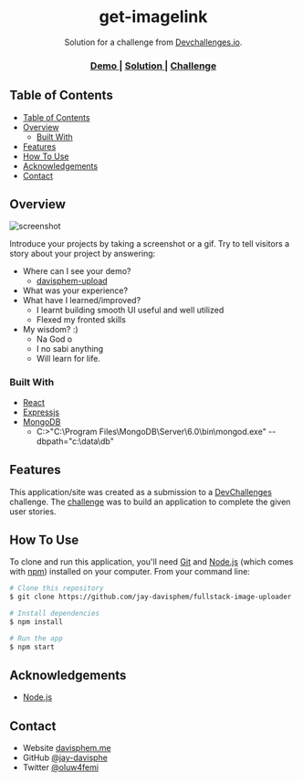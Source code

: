 <h1 align="center">get-imagelink</h1>

<div align="center">
   Solution for a challenge from  <a href="http://devchallenges.io" target="_blank">Devchallenges.io</a>.
</div>

<div align="center">
  <h3>
    <a href="https://davisphem-uploads.vercel.app">
      Demo
    </a>
    <span> | </span>
    <a href="https://github.com/jay-davisphem/fullstack-image-uploader">
      Solution
    </a>
    <span> | </span>
    <a href="https://devchallenges.io/challenges/O2iGT9yBd6xZBrOcVirx">
      Challenge
    </a>
  </h3>
</div>

<!-- TABLE OF CONTENTS -->

## Table of Contents

- [Table of Contents](#table-of-contents)
- [Overview](#overview)
  - [Built With](#built-with)
- [Features](#features)
- [How To Use](#how-to-use)
- [Acknowledgements](#acknowledgements)
- [Contact](#contact)

## Overview

![screenshot](https://user-images.githubusercontent.com/16707738/92399059-5716eb00-f132-11ea-8b14-bcacdc8ec97b.png)

Introduce your projects by taking a screenshot or a gif. Try to tell visitors a story about your project by answering:

- Where can I see your demo?
  - [davisphem-upload](https://davisphem-uploads.vercel.app)
- What was your experience?
- What have I learned/improved?
  - I learnt building smooth UI useful and well utilized
  - Flexed my fronted skills
- My wisdom? :)
  - Na God o
  - I no sabi anything
  - Will learn for life.

### Built With

- [React](https://reactjs.org/)
- [Expressjs](https://expressjs.com)
- [MongoDB](https://mongodb.com)
  - C:\>"C:\Program Files\MongoDB\Server\6.0\bin\mongod.exe" --dbpath="c:\data\db"
## Features


This application/site was created as a submission to a [DevChallenges](https://devchallenges.io/challenges) challenge. The [challenge](https://devchallenges.io/challenges/O2iGT9yBd6xZBrOcVirx) was to build an application to complete the given user stories.

## How To Use

<!-- Example: -->

To clone and run this application, you'll need [Git](https://git-scm.com) and [Node.js](https://nodejs.org/en/download/) (which comes with [npm](http://npmjs.com)) installed on your computer. From your command line:

```bash
# Clone this repository
$ git clone https://github.com/jay-davisphem/fullstack-image-uploader

# Install dependencies
$ npm install

# Run the app
$ npm start
```

## Acknowledgements

- [Node.js](https://nodejs.org/)
## Contact

- Website [davisphem.me](https://davisphem.me)
- GitHub [@jay-davisphe](https://github.com/your-usermame)
- Twitter [@oluw4femi](https://twitter.com/oluw4femi)

